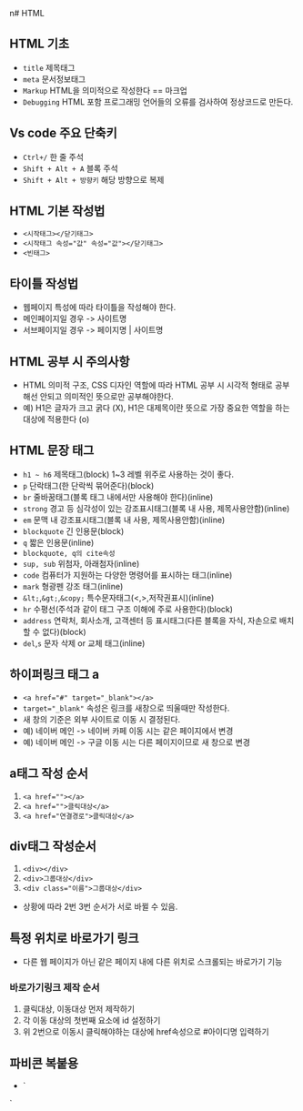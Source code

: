 n# HTML
## HTML 기초
* `title` 제목태그
* `meta` 문서정보태그
* `Markup` HTML을 의미적으로 작성한다 == 마크업
* `Debugging` HTML 포함 프로그래밍 언어들의 오류를 검사하여 정상코드로 만든다.
## Vs code 주요 단축키
* `Ctrl+/` 한 줄 주석
* `Shift + Alt + A` 블록 주석
* `Shift + Alt + 방향키` 해당 방향으로 복제
## HTML 기본 작성법
* `<시작태그></닫기태그>`
* `<시작태그 속성="값" 속성="값"></닫기태그>`
* `<빈태그>`
## 타이틀 작성법
* 웹페이지 특성에 따라 타이틀을 작성해야 한다.
* 메인페이지일 경우 -> 사이트명
* 서브페이지일 경우 -> 페이지명 | 사이트명
## HTML 공부 시 주의사항
* HTML 의미적 구조, CSS 디자인 역할에 따라 HTML 공부 시 시각적 형태로 공부해선 안되고 의미적인 뜻으로만 공부해야한다.
* 예) H1은 글자가 크고 굵다 (X), H1은 대제목이란 뜻으로 가장 중요한 역할을 하는 대상에 적용한다 (o)
## HTML 문장 태그
* `h1 ~ h6` 제목태그(block) 1~3 레벨 위주로 사용하는 것이 좋다.
* `p` 단락태그(한 단락씩 묶어준다)(block)
* `br` 줄바꿈태그(블록 태그 내에서만 사용해야 한다)(inline)
* `strong` 경고 등 심각성이 있는 강조표시태그(블록 내 사용, 제목사용안함)(inline)
* `em` 문맥 내 강조표시태그(블록 내 사용, 제목사용안함)(inline)
* `blockquote` 긴 인용문(block)
* `q` 짧은 인용문(inline)
* `blockquote, q의 cite속성` 
* `sup, sub` 위첨자, 아래첨자(inline)
* `code` 컴퓨터가 지원하는 다양한 명령어를 표시하는 태그(inline)
* `mark` 형광펜 강조 태그(inline)
* `&lt;`,`&gt;`,`&copy;` 특수문자태그(<,>,저작권표시)(inline)
* `hr` 수평선(주석과 같이 태그 구조 이해에 주로 사용한다)(block)
* `address` 연락처, 회사소개, 고객센터 등 표시태그(다른 블록을 자식, 자손으로 배치할 수 없다)(block)
* `del`,`s` 문자 삭제 or 교체 태그(inline)
## 하이퍼링크 태그 a
* `<a href="#" target="_blank"></a>`
* `target="_blank"` 속성은 링크를 새창으로 띄울때만 작성한다.
* 새 창의 기준은 외부 사이트로 이동 시 결정된다.
* 예) 네이버 메인 -> 네이버 카페 이동 시는 같은 페이지에서 변경
* 예) 네이버 메인 -> 구글 이동 시는 다른 페이지이므로 새 창으로 변경
## a태그 작성 순서
1. `<a href=""></a>`
2. `<a href="">클릭대상</a>`
3. `<a href="연결경로">클릭대상</a>`
## div태그 작성순서
1. `<div></div>`
2. `<div>그룹대상</div>`
3. `<div class="이름">그룹대상</div>`
*  상황에 따라 2번 3번 순서가 서로 바뀔 수 있음.
## 특정 위치로 바로가기 링크
* 다른 웹 페이지가 아닌 같은 페이지 내에 다른 위치로 스크롤되는 바로가기 기능
### 바로가기링크 제작 순서
1. 클릭대상, 이동대상 먼저 제작하기
2. 각 이동 대상의 첫번째 요소에 id 설정하기
3. 위 2번으로 이동시 클릭해야하는 대상에 href속성으로 #아이디명 입력하기
## 파비콘 복붙용
* `<link rel="shortcut icon" href="이미지경로작성위치" type="image/x-icon">
<link rel="icon" href="이미지경로작성위치" type="image/x-icon">`

